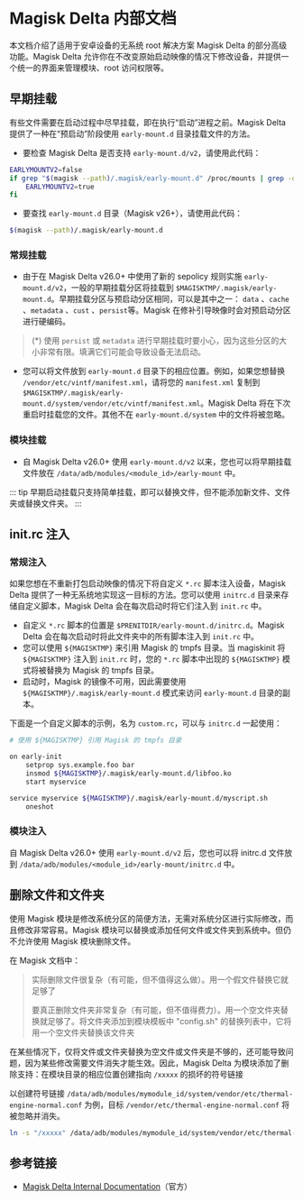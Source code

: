# Magisk Delta 内部文档

本文档介绍了适用于安卓设备的无系统 root 解决方案 Magisk Delta 的部分高级功能。Magisk Delta 允许你在不改变原始启动映像的情况下修改设备，并提供一个统一的界面来管理模块、root 访问权限等。

## 早期挂载

有些文件需要在启动过程中尽早挂载，即在执行“启动”进程之前。Magisk Delta 提供了一种在“预启动”阶段使用 `early-mount.d` 目录挂载文件的方法。

- 要检查 Magisk Delta 是否支持 `early-mount.d/v2`，请使用此代码：

``` bash
EARLYMOUNTV2=false
if grep "$(magisk --path)/.magisk/early-mount.d" /proc/mounts | grep -q '^early-mount.d/v2'; then
    EARLYMOUNTV2=true
fi
```

- 要查找 `early-mount.d` 目录（Magisk v26+），请使用此代码：

``` bash
$(magisk --path)/.magisk/early-mount.d
```

### 常规挂载

- 由于在 Magisk Delta v26.0+ 中使用了新的 sepolicy 规则实施 `early-mount.d/v2`，一般的早期挂载分区将挂载到 `$MAGISKTMP/.magisk/early-mount.d`。早期挂载分区与预启动分区相同，可以是其中之一： `data` 、`cache` 、`metadata` 、`cust` 、`persist`等。Magisk 在修补引导映像时会对预启动分区进行硬编码。

> (*) 使用 `persist` 或 `metadata` 进行早期挂载时要小心，因为这些分区的大小非常有限。填满它们可能会导致设备无法启动。

- 您可以将文件放到 `early-mount.d` 目录下的相应位置。例如，如果您想替换 `/vendor/etc/vintf/manifest.xml`，请将您的 `manifest.xml` 复制到 `$MAGISKTMP/.magisk/early-mount.d/system/vendor/etc/vintf/manifest.xml`。Magisk Delta 将在下次重启时挂载您的文件。其他不在 `early-mount.d/system` 中的文件将被忽略。

### 模块挂载

- 自 Magisk Delta v26.0+ 使用 `early-mount.d/v2` 以来，您也可以将早期挂载文件放在 `/data/adb/modules/<module_id>/early-mount` 中。

::: tip
早期启动挂载只支持简单挂载，即可以替换文件，但不能添加新文件、文件夹或替换文件夹。
:::

## init.rc 注入

### 常规注入

如果您想在不重新打包启动映像的情况下将自定义 `*.rc` 脚本注入设备，Magisk Delta 提供了一种无系统地实现这一目标的方法。您可以使用 `initrc.d` 目录来存储自定义脚本，Magisk Delta 会在每次启动时将它们注入到 `init.rc` 中。

- 自定义 `*.rc` 脚本的位置是 `$PRENITDIR/early-mount.d/initrc.d`。Magisk Delta 会在每次启动时将此文件夹中的所有脚本注入到 `init.rc` 中。
- 您可以使用 `${MAGISKTMP}` 来引用 Magisk 的 tmpfs 目录。当 magiskinit 将 `${MAGISKTMP}` 注入到 `init.rc` 时，您的 `*.rc` 脚本中出现的 `${MAGISKTMP}` 模式将被替换为 Magisk 的 tmpfs 目录。
- 启动时，Magisk 的镜像不可用，因此需要使用 `${MAGISKTMP}/.magisk/early-mount.d` 模式来访问 `early-mount.d` 目录的副本。

下面是一个自定义脚本的示例，名为 `custom.rc`，可以与 `initrc.d` 一起使用：

```bash
# 使用 ${MAGISKTMP} 引用 Magisk 的 tmpfs 目录

on early-init
    setprop sys.example.foo bar
    insmod ${MAGISKTMP}/.magisk/early-mount.d/libfoo.ko
    start myservice

service myservice ${MAGISKTMP}/.magisk/early-mount.d/myscript.sh
    oneshot
```

### 模块注入

自 Magisk Delta v26.0+ 使用 `early-mount.d/v2` 后，您也可以将 initrc.d 文件放到 `/data/adb/modules/<module_id>/early-mount/initrc.d` 中。

## 删除文件和文件夹

使用 Magisk 模块是修改系统分区的简便方法，无需对系统分区进行实际修改，而且修改非常容易。Magisk 模块可以替换或添加任何文件或文件夹到系统中。但仍不允许使用 Magisk 模块删除文件。

在 Magisk 文档中：

> 实际删除文件很复杂（有可能，但不值得这么做）。用一个假文件替换它就足够了
>
> 要真正删除文件夹非常复杂（有可能，但不值得费力）。用一个空文件夹替换就足够了。将文件夹添加到模块模板中 "config.sh" 的替换列表中，它将用一个空文件夹替换该文件夹

在某些情况下，仅将文件或文件夹替换为空文件或文件夹是不够的，还可能导致问题，因为某些修改需要文件消失才能生效。因此，Magisk Delta 为模块添加了删除支持：在模块目录的相应位置创建指向 `/xxxxx` 的损坏的符号链接

以创建符号链接 `/data/adb/modules/mymodule_id/system/vendor/etc/thermal-engine-normal.conf` 为例，目标 `/vendor/etc/thermal-engine-normal.conf` 将被忽略并消失。

```bash
ln -s "/xxxxx" /data/adb/modules/mymodule_id/system/vendor/etc/thermal-engine-normal.conf
```

## 参考链接

- [Magisk Delta Internal Documentation](https://huskydg.github.io/magisk-files/docs/internal-guide.html)（官方）
